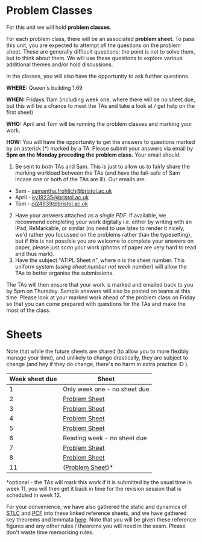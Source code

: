 # Problem Classes

For this unit we will hold **problem classes**. 

For each problem class, there will be an associated **problem sheet**. To pass this unit, you are expected to attempt _all_ the questions on the problem sheet. These are generally difficult questions; the point is not to solve them, but to think about them. We will use these questions to explore various additional themes and/or hold discussions.

In the classes, you will also have the opportunity to ask further questions.


**WHERE:** Queen's building 1.69

**WHEN:** Fridays 11am (including week one, where there will be no sheet due, but this will be a chance to meet the TAs and take a look at / get help on the first sheet)

**WHO:** April and Tom will be running the problem classes and marking your work.

**HOW:** You will have the opportunity to get the answers to questions marked by an asterisk (*) marked by a TA. Please submit your answers via email by **5pm on the Monday preceding the problem class.**
Your email should:
1. Be sent to _both_ TAs and Sam. This is just to allow us to fairly share the marking workload between the TAs (and have the fail-safe of Sam incase one or both of the TAs are ill). Our emails are:
  * Sam - samantha.frohlich@bristol.ac.uk
  * April - ky19235@bristol.ac.uk
  * Tom - oi24939@bristol.ac.uk
2. Have your answers attached as a _single PDF_. If available, we recommend completing your work digitally i.e. either by writing with an iPad, ReMarkable, or similar (no need to use latex to render it nicely, we'd rather you focussed on the problems rather than the typesetting), but if this is not possible you are welcome to complete your answers on paper, please just _scan_ your work (photos of paper are very hard to read and thus mark).
3. Have the subject "ATiPL Sheet n", where n is the sheet number. This uniform system (_using sheet number not week number_) will allow the TAs to better organise the submissions.

The TAs will then ensure that your work is marked and emailed back to you by 5pm on Thursday. Sample answers will also be posted on teams at this time. Please look at your marked work ahead of the problem class on Friday so that you can come prepared with questions for the TAs and make the most of the class.

# Sheets

Note that while the future sheets are shared (to allow you to more flexibly manage your time), and unlikely to change drastically, they are subject to change (and hey if they do change, there's no harm in extra practice :D ).

| Week sheet due | Sheet |
|-------|-------|
|   1   | Only week one - no sheet due |
|   2   | [Problem Sheet](pdf/sheet01.pdf)   |
|   3   | [Problem Sheet](pdf/sheet02.pdf)   |
|   4   | [Problem Sheet](pdf/sheet03.pdf)   |
|   5   | [Problem Sheet](pdf/sheet04.pdf)   |
|   6   | Reading week - no sheet due   |
|   7   | [Problem Sheet](pdf/sheet05.pdf)   |
|   8   | [Problem Sheet](pdf/sheet06.pdf)   |
|  11   | ([Problem Sheet](pdf/sheet07.pdf))*   |

*optional - the TAs will mark this work if it is submitted by the usual time in week 11, you will then get it back in time for the revision session that is scheduled in week 12.

For your convenience, we have also gathered the static and dynamics of [STLC](pdf/stlc.pdf) and [PCF](pdf/pcf.pdf) into these linked reference sheets, and we have gathered key theorems and lemmata [here](pdf/theorems+lemmata.pdf). Note that you will be given these reference figures and any other rules / theorems you will need in the exam. Please don't waste time memorising rules.
